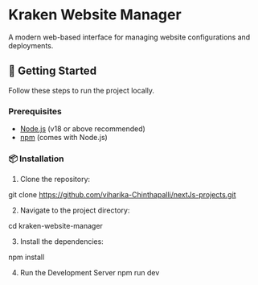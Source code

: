 # Kraken Website Manager

A modern web-based interface for managing website configurations and deployments.

## 🚀 Getting Started

Follow these steps to run the project locally.

### Prerequisites

- [Node.js](https://nodejs.org/) (v18 or above recommended)
- [npm](https://www.npmjs.com/) (comes with Node.js)

### 📦 Installation

1. Clone the repository:

git clone https://github.com/viharika-Chinthapalli/nextJs-projects.git

2. Navigate to the project directory:

cd kraken-website-manager

3. Install the dependencies:

npm install

4. Run the Development Server
npm run dev


